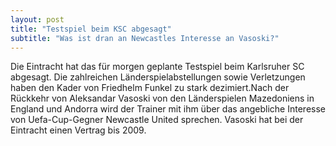 ```yaml
---
layout: post
title: "Testspiel beim KSC abgesagt"
subtitle: "Was ist dran an Newcastles Interesse an Vasoski?"
---
```


Die Eintracht hat das für morgen geplante Testspiel beim Karlsruher SC abgesagt. Die zahlreichen Länderspielabstellungen sowie Verletzungen haben den Kader von Friedhelm Funkel zu stark dezimiert.Nach der Rückkehr von Aleksandar Vasoski von den Länderspielen Mazedoniens in England und Andorra wird der Trainer mit ihm über das angebliche Interesse von Uefa-Cup-Gegner Newcastle United sprechen. Vasoski hat bei der Eintracht einen Vertrag bis 2009.


